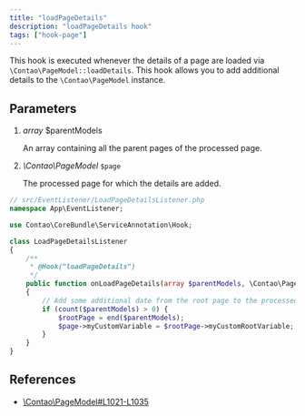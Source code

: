 ```yaml
---
title: "loadPageDetails"
description: "loadPageDetails hook"
tags: ["hook-page"]
---
```



This hook is executed whenever the details of a page are loaded via
`\Contao\PageModel::loadDetails`. This hook allows you to add additional details
to the `\Contao\PageModel` instance.


## Parameters

1. *array* $parentModels

    An array containing all the parent pages of the processed page.

2. *\Contao\PageModel* `$page`

    The processed page for which the details are added.


```php
// src/EventListener/LoadPageDetailsListener.php
namespace App\EventListener;

use Contao\CoreBundle\ServiceAnnotation\Hook;

class LoadPageDetailsListener
{
    /**
     * @Hook("loadPageDetails")
     */
    public function onLoadPageDetails(array $parentModels, \Contao\PageModel $page): void
    {
        // Add some additional date from the root page to the processed page
        if (count($parentModels) > 0) {
            $rootPage = end($parentModels);
            $page->myCustomVariable = $rootPage->myCustomRootVariable;
        }
    }
}
```


## References

* [\Contao\PageModel#L1021-L1035](https://github.com/contao/contao/blob/4.8.0-RC1/core-bundle/src/Resources/contao/models/PageModel.php#L1021-L1035)
